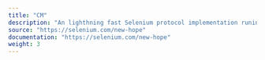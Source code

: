 ```yaml
---
title: "CM"
description: "An lighthning fast Selenium protocol implementation runing browsers in Docker containers"
source: "https://selenium.com/new-hope"
documentation: "https://selenium.com/new-hope"
weight: 3
---
```

